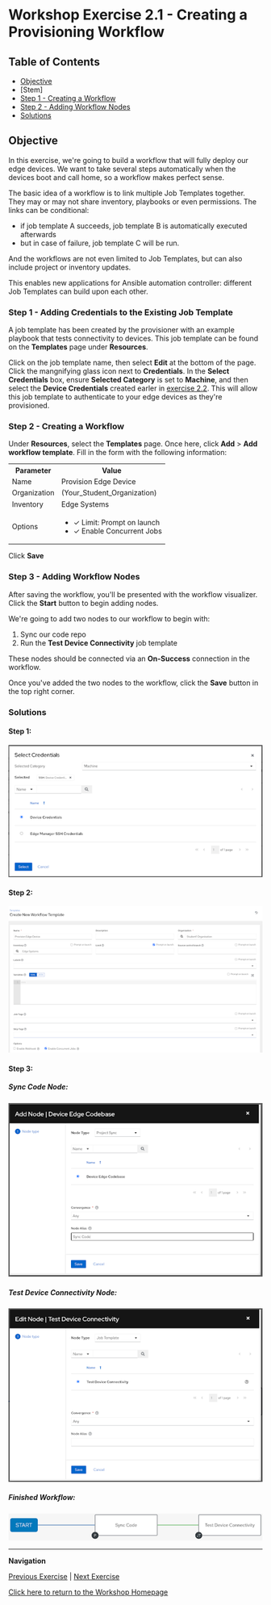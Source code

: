 # Workshop Exercise 2.1 - Creating a Provisioning Workflow

## Table of Contents

* [Objective](#objective)
* [Stem]
* [Step 1 - Creating a Workflow](#step-1---creating-a-workflow)
* [Step 2 - Adding Workflow Nodes](#step-2---adding-workflow-nodes)
* [Solutions](#solutions)

## Objective

In this exercise, we're going to build a workflow that will fully deploy our edge devices. We want to take several steps automatically when the devices boot and call home, so a workflow makes perfect sense.

The basic idea of a workflow is to link multiple Job Templates together. They may or may not share inventory, playbooks or even permissions. The links can be conditional:

* if job template A succeeds, job template B is automatically executed afterwards
* but in case of failure, job template C will be run.

And the workflows are not even limited to Job Templates, but can also include project or inventory updates.

This enables new applications for Ansible automation controller: different Job Templates can build upon each other.

### Step 1 - Adding Credentials to the Existing Job Template

A job template has been created by the provisioner with an example playbook that tests connectivity to devices. This job template can be found on the **Templates** page under **Resources**.

Click on the job template name, then select **Edit** at the bottom of the page. Click the mangnifying glass icon next to **Credentials**. In the **Select Credentials** box, ensure **Selected Category** is set to **Machine**, and then select the **Device Credentials** created earler in [exercise 2.2](../2.2-kickstart-creds/). This will allow this job template to authenticate to your edge devices as they're provisioned.

### Step 2 - Creating a Workflow

Under **Resources**, select the **Templates** page. Once here, click **Add** > **Add workflow template**. Fill in the form with the following information:

<table>
  <tr>
    <th>Parameter</th>
    <th>Value</th>
  </tr>
  <tr>
    <td>Name</td>
    <td>Provision Edge Device</td>
  </tr>
  <tr>
    <td>Organization</td>
    <td>(Your_Student_Organization)</td>
  </tr>
  <tr>
    <td>Inventory</td>
    <td>Edge Systems</td>
  </tr>
  <tr>
    <td>Options</td>
    <td><ul><li>✓ Limit: Prompt on launch</li><li>✓ Enable Concurrent Jobs</li></ul></td>
  </tr>
</table>

Click **Save**

### Step 3 - Adding Workflow Nodes

After saving the workflow, you'll be presented with the workflow visualizer. Click the **Start** button to begin adding nodes.

We're going to add two nodes to our workflow to begin with:
1. Sync our code repo
2. Run the **Test Device Connectivity** job template

These nodes should be connected via an **On-Success** connection in the workflow.

Once you've added the two nodes to the workflow, click the **Save** button in the top right corner.

### Solutions

#### Step 1:

![Test Connectivity Credentials](../images/test-connectivity-credentials.png)

#### Step 2:

![Workflow Inputs](../images/workflow-inputs.png)

#### Step 3:

##### Sync Code Node:

![Sync Code Node](../images/sync-code-node.png)

##### Test Device Connectivity Node:

![Test Connectivity Node](../images/test-connectivity-node.png)

##### Finished Workflow:

![Finished Workflow](../images/initial-workflow-nodes.png)

---
**Navigation**

[Previous Exercise](../1.7-build-iso) | [Next Exercise](../3.1-boot-edge-device)

[Click here to return to the Workshop Homepage](../README.md)